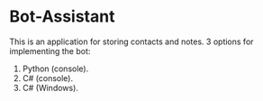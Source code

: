 # Bot-Assistant
This is an application for storing contacts and notes.
3 options for implementing the bot:
1. Python (console).
2. C# (console).
3. C# (Windows).

